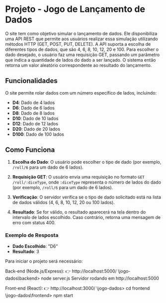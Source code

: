 # Projeto - Jogo de Lançamento de Dados

O site tem como objetivo simular o lançamento de dados. 
Ele disponibiliza uma API REST que permite aos usuários realizar essa simulação utilizando métodos HTTP (GET, POST, PUT, DELETE). 
A API suporta a escolha de diferentes tipos de dados, que são 4, 6, 8, 10, 12, 20 e 100.
Para escolher o dado desejado, o usuário faz uma requisição GET, passando um parâmetro que indica a quantidade de lados do dado a ser lançado. 
O sistema então retorna um valor aleatório correspondente ao resultado do lançamento.

## Funcionalidades

O site permite rolar dados com um número específico de lados, incluindo:

- **D4**: Dado de 4 lados
- **D6**: Dado de 6 lados
- **D8**: Dado de 8 lados
- **D10**: Dado de 10 lados
- **D12**: Dado de 12 lados
- **D20**: Dado de 20 lados
- **D100**: Dado de 100 lados

## Como Funciona

1. **Escolha do Dado**: O usuário pode escolher o tipo de dado (por exemplo, `/roll/6` para um dado de 6 lados).

2. **Requisição GET**: O usuário envia uma requisição no formato `GET /roll/:diceType`, onde `:diceType` representa o número de lados do dado (por exemplo, `/roll/6` para um dado de 6 lados).

3. **Verificação**: O servidor verifica se o tipo de dado solicitado está na lista de dados válidos (4, 6, 8, 10, 12, 20 ou 100 lados).

4. **Resultado**: Se for válido, o resultado aparecerá na tela dentro do intervalo de lados escolhido. Caso contrário, retorna uma mensagem de erro com status 400.

### Exemplo de Resposta

- **Dado Escolhido**: "D6"
- **Resultado**: 3
  
Para iniciar o projeto será necessário:
 
Back-end (Node.js/Express): 👉 http://localhost:5000/
\jogo-dados\backend> node server.js
Servidor rodando em http://localhost:5000

Front-end (React): 👉 http://localhost:3000/
 \jogo-dados> cd frontend
\jogo-dados\frontend> npm start

